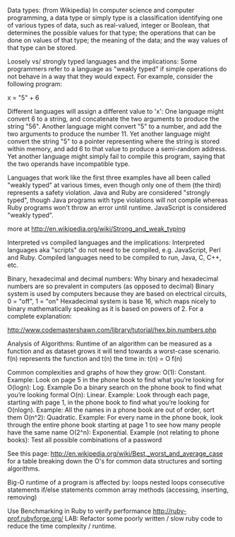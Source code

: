 
Data types: (from Wikipedia)
In computer science and computer programming, a data type or simply type is a classification identifying one of various types of data, such as real-valued, integer or Boolean, that determines the possible values for that type; the operations that can be done on values of that type; the meaning of the data; and the way values of that type can be stored.

Loosely vs/ strongly typed languages and the implications: 
Some programmers refer to a language as "weakly typed" if simple operations do not behave in a way that they would expect. For example, consider the following program:

x = "5" + 6

Different languages will assign a different value to 'x':
One language might convert 6 to a string, and concatenate the two arguments to produce the string "56".
Another language might convert "5" to a number, and add the two arguments to produce the number 11.
Yet another language might convert the string "5" to a pointer representing where the string is stored within memory, and add 6 to that value to produce a semi-random address. Yet another language might simply fail to compile this program, saying that the two operands have incompatible type.

Languages that work like the first three examples have all been called "weakly typed" at various times, even though only one of them (the third) represents a safety violation. Java and Ruby are considered "strongly typed", though Java programs with type violations will not compile whereas Ruby programs won't throw an error until runtime. JavaScript is considered "weakly typed".

more at http://en.wikipedia.org/wiki/Strong_and_weak_typing

Interpreted vs compiled languages and the implications: 
Interpreted languages aka "scripts" do not need to be compiled, e.g. JavaScript, Perl and Ruby. Compiled languages need to be compiled to run, Java, C, C++, etc. 

Binary, hexadecimal and decimal numbers:
Why binary and hexadecimal numbers are so prevalent in computers (as opposed to decimal)
Binary system is used by computers because they are based on electrical circuits, 0 = "off", 1 = "on"
Hexadecimal system is base 16, which maps nicely to binary mathematically speaking as it is based on powers of 2. For a complete explanation:

http://www.codemastershawn.com/library/tutorial/hex.bin.numbers.php


Analysis of Algorithms:
Runtime of an algorithm can be measured as a function and as dataset grows it will tend towards a worst-case scenario. f(n) represents the function and t(n) the time in: t(n) = O f(n)

Common complexities and graphs of how they grow:
O(1): Constant. Example: Look on page 5 in the phone book to find what you’re looking for
O(logn): Log. Example Do a binary search on the phone book to find what you’re looking formal
O(n): Linear. Example: Look through each page, starting with page 1, in the phone book to find what you’re looking for
O(nlogn). Example: All the names in a phone book are out of order, sort them
O(n^2): Quadratic. Example: For every name in the phone book, look through the entire phone book starting at page 1 to see how many people have the same name
O(2^n): Exponential. Example (not relating to phone books): Test all possible combinations of a password 

See this page: http://en.wikipedia.org/wiki/Best,_worst_and_average_case for a table breaking down the O's for common data structures and sorting algorithms.

Big-O runtime of a program is affected by:
loops
nested loops
consecutive statements
if/else statements
common array methods (accessing, inserting, removing)

Use Benchmarking in Ruby to verify performance
http://ruby-prof.rubyforge.org/
LAB: Refactor some poorly written / slow ruby code to reduce the time complexity / runtime.
